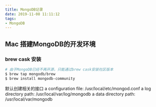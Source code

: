 ```yaml
---
title: MongoDB记录
date: 2019-11-08 11:11:12
tags: 
- MongoDB
---
```


## Mac 搭建MongoDB的开发环境

### brew cask 安装

``` bash
# 由于MongoDB已经不再开源，只能通过brew cask安装社区版本
$ brew tap mongodb/brew
$ brew install mongodb-community
```
默认创建相关的接口
a configuration file: /usr/local/etc/mongod.conf
a log directory path: /usr/local/var/log/mongodb
a data directory path: /usr/local/var/mongodb



